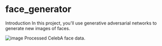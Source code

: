 # face_generator

Introduction
In this project, you'll use generative adversarial networks to generate new images of faces.

![image](https://user-images.githubusercontent.com/57191884/121097601-158e9b80-c7a9-11eb-81cc-52a0089329f5.png)
Processed CelebA face data.


